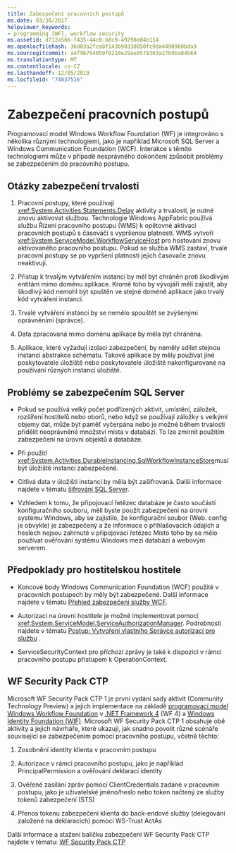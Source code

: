 ```yaml
---
title: Zabezpečení pracovních postupů
ms.date: 03/30/2017
helpviewer_keywords:
- programming [WF], workflow security
ms.assetid: d712a566-f435-44c0-b8c0-49298e84b114
ms.openlocfilehash: 36d03a2fca8f143b98338050fc9da4490960bda9
ms.sourcegitcommit: a4f9b754059f0210e29ae0578363a27b9ba84b64
ms.translationtype: MT
ms.contentlocale: cs-CZ
ms.lasthandoff: 12/05/2019
ms.locfileid: "74837516"
---
```

# <a name="workflow-security"></a>Zabezpečení pracovních postupů
Programovací model Windows Workflow Foundation (WF) je integrováno s několika různými technologiemi, jako je například Microsoft SQL Server a Windows Communication Foundation (WCF). Interakce s těmito technologiemi může v případě nesprávného dokončení způsobit problémy se zabezpečením do pracovního postupu.

## <a name="persistence-security-concerns"></a>Otázky zabezpečení trvalosti

1. Pracovní postupy, které používají <xref:System.Activities.Statements.Delay> aktivity a trvalosti, je nutné znovu aktivovat službou. Technologie Windows AppFabric používá službu Řízení pracovního postupu (WMS) k opětovné aktivaci pracovních postupů s časovači s vypršenou platností. WMS vytvoří <xref:System.ServiceModel.WorkflowServiceHost> pro hostování znovu aktivovaného pracovního postupu. Pokud se služba WMS zastaví, trvalé pracovní postupy se po vypršení platnosti jejich časovače znovu neaktivují.

2. Přístup k trvalým vytvářením instancí by měl být chráněn proti škodlivým entitám mimo doménu aplikace. Kromě toho by vývojáři měli zajistit, aby škodlivý kód nemohl být spuštěn ve stejné doméně aplikace jako trvalý kód vytváření instancí.

3. Trvalé vytváření instancí by se nemělo spouštět se zvýšenými oprávněními (správce).

4. Data zpracovaná mimo doménu aplikace by měla být chráněna.

5. Aplikace, které vyžadují izolaci zabezpečení, by neměly sdílet stejnou instanci abstrakce schématu. Takové aplikace by měly používat jiné poskytovatele úložiště nebo poskytovatele úložiště nakonfigurované na používání různých instancí úložiště.

## <a name="sql-server-security-concerns"></a>Problémy se zabezpečením SQL Server

- Pokud se používá velký počet podřízených aktivit, umístění, záložek, rozšíření hostitelů nebo oborů, nebo když se používají záložky s velkými objemy dat, může být paměť vyčerpána nebo je možné během trvalosti přidělit neoprávněné množství místa v databázi. To lze zmírnit použitím zabezpečení na úrovni objektů a databáze.

- Při použití <xref:System.Activities.DurableInstancing.SqlWorkflowInstanceStore>musí být úložiště instancí zabezpečené.

- Citlivá data v úložišti instancí by měla být zašifrovaná. Další informace najdete v tématu [šifrování SQL Server](/sql/relational-databases/security/encryption/sql-server-encryption).

- Vzhledem k tomu, že připojovací řetězec databáze je často součástí konfiguračního souboru, měli byste použít zabezpečení na úrovni systému Windows, aby se zajistilo, že konfigurační soubor (Web. config je obvykle) je zabezpečený a že informace o přihlašovacích údajích a heslech nejsou zahrnuté v připojovací řetězec Místo toho by se mělo používat ověřování systému Windows mezi databází a webovým serverem.

## <a name="considerations-for-workflowservicehost"></a>Předpoklady pro hostitelskou hostitele

- Koncové body Windows Communication Foundation (WCF) použité v pracovních postupech by měly být zabezpečené. Další informace najdete v tématu [Přehled zabezpečení služby WCF](../wcf/feature-details/security-overview.md).

- Autorizaci na úrovni hostitele je možné implementovat pomocí <xref:System.ServiceModel.ServiceAuthorizationManager>. Podrobnosti najdete v tématu [Postup: Vytvoření vlastního Správce autorizací pro službu](../wcf/extending/how-to-create-a-custom-authorization-manager-for-a-service.md) .

- ServiceSecurityContext pro příchozí zprávy je také k dispozici v rámci pracovního postupu přístupem k OperationContext.

## <a name="wf-security-pack-ctp"></a>WF Security Pack CTP
 Microsoft WF Security Pack CTP 1 je první vydání sady aktivit (Community Technology Preview) a jejich implementace na základě [programovací model Windows Workflow Foundation](index.md) v [.NET Framework 4](https://docs.microsoft.com/previous-versions/dotnet/netframework-4.0/w0x726c2(v=vs.100)) (WF 4) a [Windows Identity Foundation (WIF)](../security/index.md).  Microsoft WF Security Pack CTP 1 obsahuje obě aktivity a jejich návrháře, které ukazují, jak snadno povolit různé scénáře související se zabezpečením pomocí pracovního postupu, včetně těchto:

1. Zosobnění identity klienta v pracovním postupu

2. Autorizace v rámci pracovního postupu, jako je například PrincipalPermission a ověřování deklarací identity

3. Ověřené zasílání zpráv pomocí ClientCredentials zadané v pracovním postupu, jako je uživatelské jméno/heslo nebo token načtený ze služby tokenů zabezpečení (STS)

4. Přenos tokenu zabezpečení klienta do back-endové služby (delegování založené na deklaracích) pomocí WS-Trust ActAs

Další informace a stažení balíčku zabezpečení WF Security Pack CTP najdete v tématu: [WF Security Pack CTP](https://archive.codeplex.com/?p=wf)
